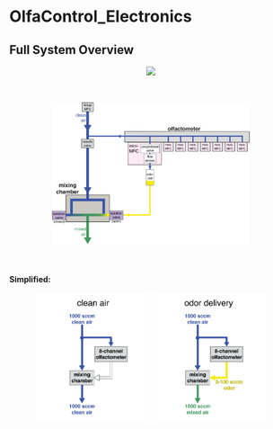 # OlfaControl_Electronics

## Full System Overview

<p align="center"><img src="images/olfa_full_labeled.png" width="40%"></p>
<br>

<p align="center"><img src="images/Full System Schematic.png" width="70%"></p>
<br>



#### Simplified:

<p align="center">
  <img src="images/Full%20System%20Schematic_simplified-clean%20air.png" width="40%">
  <img src="images/Full%20System%20Schematic_simplified-odor%20delivery.png" width="40%">
</p>